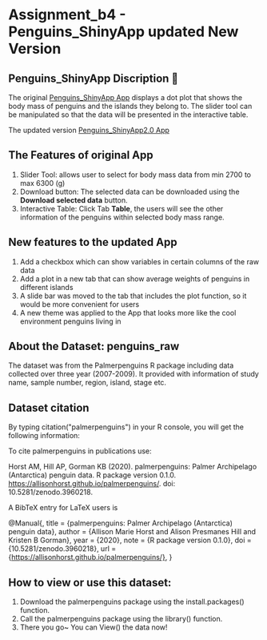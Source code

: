 # Assignment_b4 - Penguins_ShinyApp updated New Version 

## Penguins_ShinyApp Discription :page_with_curl:

The original [Penguins_ShinyApp App](https://zhmm.shinyapps.io/assignment3_mmzh/) displays a dot plot that shows the body mass of penguins and the islands they belong to. The slider tool can be manipulated so that the data will be presented in the interactive table.  

The updated version [Penguins_ShinyApp2.0 App]()

## The Features of original App
1. Slider Tool: allows user to select for body mass data from min 2700 to max 6300 (g)
2. Download button: The selected data can be downloaded using the **Download selected data** button.  
3. Interactive Table: Click Tab **Table**, the users will see the other information of the penguins within selected body mass range.

## New features to the updated App
1. Add a checkbox which can show variables in certain columns of the raw data
2. Add a plot in a new tab that can show average weights of penguins in different islands
3. A slide bar was moved to the tab that includes the plot function, so it would be more convenient for users
4. A new theme was applied to the App that looks more like the cool environment penguins living in

## About the Dataset: penguins_raw
The dataset was from the Palmerpenguins R package including data collected over three year (2007-2009). It provided with information of study name, sample number, region, island, stage etc.

## Dataset citation 
By typing citation("palmerpenguins") in your R console, you will get the following information:

To cite palmerpenguins in publications use:

  Horst AM, Hill AP, Gorman KB (2020). palmerpenguins: Palmer Archipelago (Antarctica) penguin data. R package
  version 0.1.0. https://allisonhorst.github.io/palmerpenguins/. doi: 10.5281/zenodo.3960218.

A BibTeX entry for LaTeX users is

  @Manual{,
    title = {palmerpenguins: Palmer Archipelago (Antarctica) penguin data},
    author = {Allison Marie Horst and Alison Presmanes Hill and Kristen B Gorman},
    year = {2020},
    note = {R package version 0.1.0},
    doi = {10.5281/zenodo.3960218},
    url = {https://allisonhorst.github.io/palmerpenguins/},
  }
## How to view or use this dataset: 
1. Download the palmerpenguins package using the install.packages() function.
2. Call the palmerpenguins package using the library() function.
3. There you go~ You can View() the data now! 

